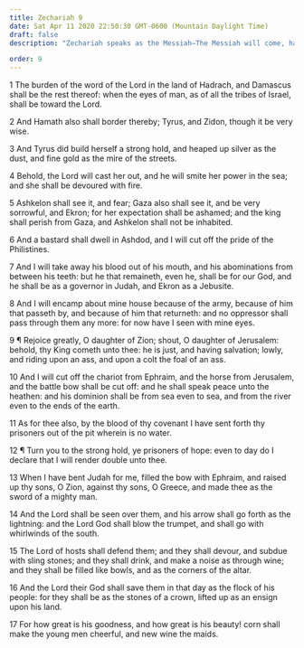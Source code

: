 ```yaml
---
title: Zechariah 9
date: Sat Apr 11 2020 22:50:30 GMT-0600 (Mountain Daylight Time)
draft: false
description: "Zechariah speaks as the Messiah—The Messiah will come, having salvation, lowly and riding upon an ass—He will free the prisoners from the pit—Judah and Ephraim are instruments of the Lord."

order: 9
---
```

    
1 The burden of the word of the Lord in the land of Hadrach, and Damascus shall be the rest thereof: when the eyes of man, as of all the tribes of Israel, shall be toward the Lord.

2 And Hamath also shall border thereby; Tyrus, and Zidon, though it be very wise.

3 And Tyrus did build herself a strong hold, and heaped up silver as the dust, and fine gold as the mire of the streets.

4 Behold, the Lord will cast her out, and he will smite her power in the sea; and she shall be devoured with fire.

5 Ashkelon shall see it, and fear; Gaza also shall see it, and be very sorrowful, and Ekron; for her expectation shall be ashamed; and the king shall perish from Gaza, and Ashkelon shall not be inhabited.

6 And a bastard shall dwell in Ashdod, and I will cut off the pride of the Philistines.

7 And I will take away his blood out of his mouth, and his abominations from between his teeth: but he that remaineth, even he, shall be for our God, and he shall be as a governor in Judah, and Ekron as a Jebusite.

8 And I will encamp about mine house because of the army, because of him that passeth by, and because of him that returneth: and no oppressor shall pass through them any more: for now have I seen with mine eyes.

9 ¶ Rejoice greatly, O daughter of Zion; shout, O daughter of Jerusalem: behold, thy King cometh unto thee: he is just, and having salvation; lowly, and riding upon an ass, and upon a colt the foal of an ass.

10 And I will cut off the chariot from Ephraim, and the horse from Jerusalem, and the battle bow shall be cut off: and he shall speak peace unto the heathen: and his dominion shall be from sea even to sea, and from the river even to the ends of the earth.

11 As for thee also, by the blood of thy covenant I have sent forth thy prisoners out of the pit wherein is no water.

12 ¶ Turn you to the strong hold, ye prisoners of hope: even to day do I declare that I will render double unto thee.

13 When I have bent Judah for me, filled the bow with Ephraim, and raised up thy sons, O Zion, against thy sons, O Greece, and made thee as the sword of a mighty man.

14 And the Lord shall be seen over them, and his arrow shall go forth as the lightning: and the Lord God shall blow the trumpet, and shall go with whirlwinds of the south.

15 The Lord of hosts shall defend them; and they shall devour, and subdue with sling stones; and they shall drink, and make a noise as through wine; and they shall be filled like bowls, and as the corners of the altar.

16 And the Lord their God shall save them in that day as the flock of his people: for they shall be as the stones of a crown, lifted up as an ensign upon his land.

17 For how great is his goodness, and how great is his beauty! corn shall make the young men cheerful, and new wine the maids.
